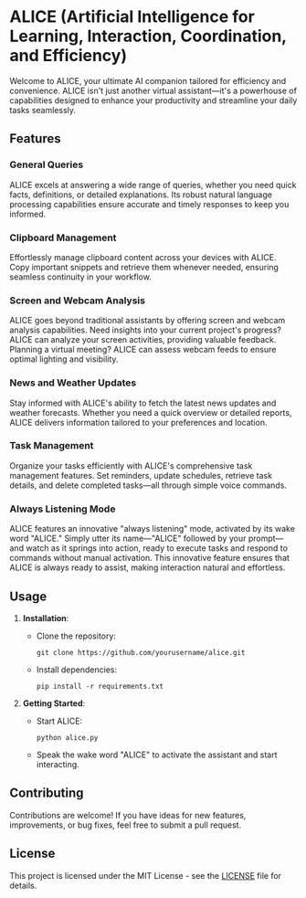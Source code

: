 # ALICE (Artificial Intelligence for Learning, Interaction, Coordination, and Efficiency)

Welcome to ALICE, your ultimate AI companion tailored for efficiency and convenience. ALICE isn't just another virtual assistant—it's a powerhouse of capabilities designed to enhance your productivity and streamline your daily tasks seamlessly.

## Features

### General Queries
ALICE excels at answering a wide range of queries, whether you need quick facts, definitions, or detailed explanations. Its robust natural language processing capabilities ensure accurate and timely responses to keep you informed.

### Clipboard Management
Effortlessly manage clipboard content across your devices with ALICE. Copy important snippets and retrieve them whenever needed, ensuring seamless continuity in your workflow.

### Screen and Webcam Analysis
ALICE goes beyond traditional assistants by offering screen and webcam analysis capabilities. Need insights into your current project's progress? ALICE can analyze your screen activities, providing valuable feedback. Planning a virtual meeting? ALICE can assess webcam feeds to ensure optimal lighting and visibility.

### News and Weather Updates
Stay informed with ALICE's ability to fetch the latest news updates and weather forecasts. Whether you need a quick overview or detailed reports, ALICE delivers information tailored to your preferences and location.

### Task Management
Organize your tasks efficiently with ALICE's comprehensive task management features. Set reminders, update schedules, retrieve task details, and delete completed tasks—all through simple voice commands.

### Always Listening Mode
ALICE features an innovative "always listening" mode, activated by its wake word "ALICE." Simply utter its name—"ALICE" followed by your prompt—and watch as it springs into action, ready to execute tasks and respond to commands without manual activation. This innovative feature ensures that ALICE is always ready to assist, making interaction natural and effortless.
## Usage

1. **Installation**:
   - Clone the repository:
     ```
     git clone https://github.com/yourusername/alice.git
     ```
   - Install dependencies:
     ```
     pip install -r requirements.txt
     ```

2. **Getting Started**:
   - Start ALICE:
     ```
     python alice.py
     ```
   - Speak the wake word "ALICE" to activate the assistant and start interacting.

## Contributing

Contributions are welcome! If you have ideas for new features, improvements, or bug fixes, feel free to submit a pull request.

## License

This project is licensed under the MIT License - see the [LICENSE](LICENSE) file for details.
